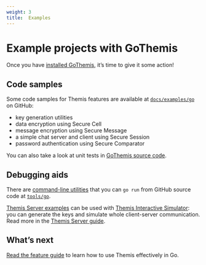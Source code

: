 ```yaml
---
weight: 3
title:  Examples
---
```


# Example projects with GoThemis

Once you have [installed GoThemis](../installation/), it’s time to give it some action!

## Code samples

Some code samples for Themis features are available
at [`docs/examples/go`](https://github.com/cossacklabs/themis/tree/master/docs/examples/go)
on GitHub:

  - key generation utilities
  - data encryption using Secure Cell
  - message encryption using Secure Message
  - a simple chat server and client using Secure Session
  - password authentication using Secure Comparator

You can also take a look at unit tests
in [GoThemis source code](https://github.com/cossacklabs/themis/tree/master/gothemis).

## Debugging aids

There are [command-line utilities](/docs/themis/debugging/cli-utilities/#go)
that you can `go run` from GitHub source code
at [`tools/go`](https://github.com/cossacklabs/themis/tree/master/tools/go).

[Themis Server examples](https://github.com/cossacklabs/themis/tree/master/docs/examples/Themis-server/go)
can be used with [Themis Interactive Simulator](https://docs.cossacklabs.com/simulator/interactive/):
you can generate the keys and simulate whole client-server communication.
Read more in the [Themis Server guide](/docs/themis/debugging/themis-server/).

## What’s next

[Read the feature guide](../features/)
to learn how to use Themis effectively in Go.
